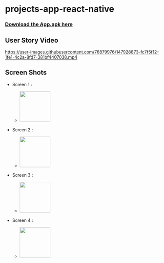 # projects-app-react-native
### <a href='https://expo.dev/artifacts/3dabcf91-7fc7-4c27-a5cf-007e7a04467f'>Download the App.apk here</a>

## User Story Video


https://user-images.githubusercontent.com/76879976/147928873-fc7f5f12-1fe1-4c2a-8fd7-381bf4407038.mp4


## Screen Shots
* Screen 1 : 
  * <img src='https://user-images.githubusercontent.com/76879976/147928935-39501fe1-b78c-41be-97c4-14051d246809.jpg' width=100/> 
   
* Screen 2 : 
  * <img src='https://user-images.githubusercontent.com/76879976/147928924-576d82ac-0049-44cc-b813-f78c9949cf9a.jpg' width=100/> 
   
* Screen 3 : 
  * <img src='https://user-images.githubusercontent.com/76879976/147928918-9e5361ba-0680-48c2-861b-d134b567436a.jpg' width=100/> 
   
* Screen 4 : 
  * <img src='https://user-images.githubusercontent.com/76879976/147928912-9ece597c-09ef-4d99-af69-00887ae16a3f.jpg' width=100/> 
